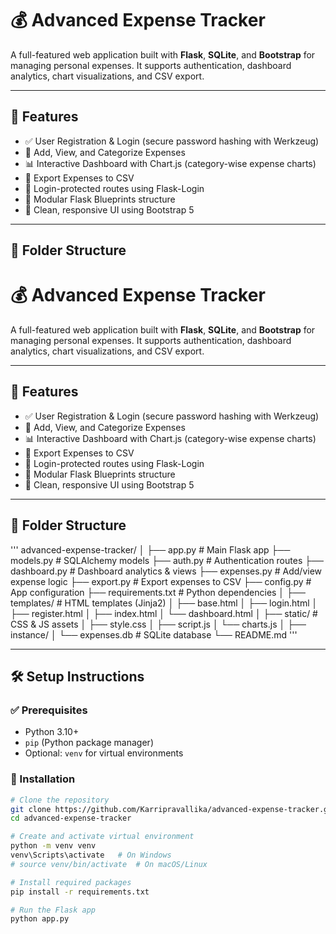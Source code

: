 # 💰 Advanced Expense Tracker

A full-featured web application built with **Flask**, **SQLite**, and **Bootstrap** for managing personal expenses. It supports authentication, dashboard analytics, chart visualizations, and CSV export.

---

## 🚀 Features

- ✅ User Registration & Login (secure password hashing with Werkzeug)
- 🧾 Add, View, and Categorize Expenses
- 📊 Interactive Dashboard with Chart.js (category-wise expense charts)
- 💾 Export Expenses to CSV
- 🔐 Login-protected routes using Flask-Login
- 📂 Modular Flask Blueprints structure
- 🎨 Clean, responsive UI using Bootstrap 5

---

## 📁 Folder Structure

# 💰 Advanced Expense Tracker

A full-featured web application built with **Flask**, **SQLite**, and **Bootstrap** for managing personal expenses. It supports authentication, dashboard analytics, chart visualizations, and CSV export.

---

## 🚀 Features

- ✅ User Registration & Login (secure password hashing with Werkzeug)
- 🧾 Add, View, and Categorize Expenses
- 📊 Interactive Dashboard with Chart.js (category-wise expense charts)
- 💾 Export Expenses to CSV
- 🔐 Login-protected routes using Flask-Login
- 📂 Modular Flask Blueprints structure
- 🎨 Clean, responsive UI using Bootstrap 5

---

## 📁 Folder Structure

'''
advanced-expense-tracker/
│
├── app.py # Main Flask app
├── models.py # SQLAlchemy models
├── auth.py # Authentication routes
├── dashboard.py # Dashboard analytics & views
├── expenses.py # Add/view expense logic
├── export.py # Export expenses to CSV
├── config.py # App configuration
├── requirements.txt # Python dependencies
│
├── templates/ # HTML templates (Jinja2)
│ ├── base.html
│ ├── login.html
│ ├── register.html
│ ├── index.html
│ └── dashboard.html
│
├── static/ # CSS & JS assets
│ ├── style.css
│ ├── script.js
│ └── charts.js
│
├── instance/
│ └── expenses.db # SQLite database
└── README.md
'''

---

## 🛠 Setup Instructions

### ✅ Prerequisites

- Python 3.10+
- `pip` (Python package manager)
- Optional: `venv` for virtual environments

### 🔧 Installation

```bash
# Clone the repository
git clone https://github.com/Karripravallika/advanced-expense-tracker.git
cd advanced-expense-tracker

# Create and activate virtual environment
python -m venv venv
venv\Scripts\activate   # On Windows
# source venv/bin/activate  # On macOS/Linux

# Install required packages
pip install -r requirements.txt

# Run the Flask app
python app.py
